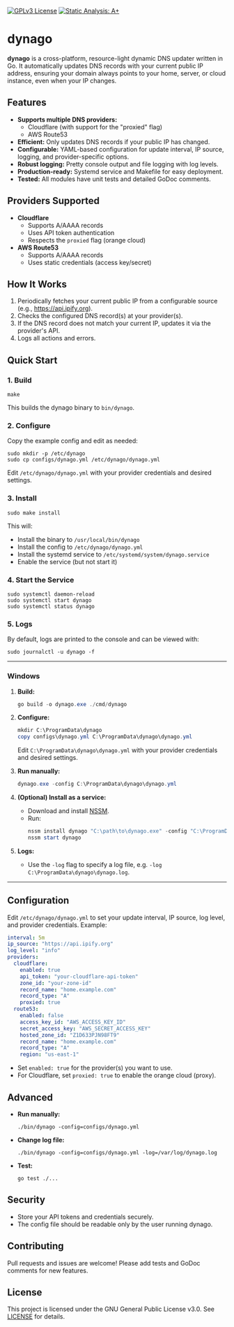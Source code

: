 [![GPLv3 License](https://img.shields.io/badge/License-GPLv3-blue.svg)](https://www.gnu.org/licenses/gpl-3.0)
[![Static Analysis: A+](https://img.shields.io/badge/Static%20Analysis-A%2B-brightgreen)](https://goreportcard.com/report/github.com/aaronlmathis/dynago)

# dynago

**dynago** is a cross-platform, resource-light dynamic DNS updater written in Go. It automatically updates DNS records with your current public IP address, ensuring your domain always points to your home, server, or cloud instance, even when your IP changes.

## Features

- **Supports multiple DNS providers:**
  - Cloudflare (with support for the "proxied" flag)
  - AWS Route53
- **Efficient:** Only updates DNS records if your public IP has changed.
- **Configurable:** YAML-based configuration for update interval, IP source, logging, and provider-specific options.
- **Robust logging:** Pretty console output and file logging with log levels.
- **Production-ready:** Systemd service and Makefile for easy deployment.
- **Tested:** All modules have unit tests and detailed GoDoc comments.

## Providers Supported

- **Cloudflare**
  - Supports A/AAAA records
  - Uses API token authentication
  - Respects the `proxied` flag (orange cloud)
- **AWS Route53**
  - Supports A/AAAA records
  - Uses static credentials (access key/secret)

## How It Works

1. Periodically fetches your current public IP from a configurable source (e.g., https://api.ipify.org).
2. Checks the configured DNS record(s) at your provider(s).
3. If the DNS record does not match your current IP, updates it via the provider's API.
4. Logs all actions and errors.

## Quick Start

### 1. Build

```
make
```

This builds the dynago binary to `bin/dynago`.

### 2. Configure

Copy the example config and edit as needed:

```
sudo mkdir -p /etc/dynago
sudo cp configs/dynago.yml /etc/dynago/dynago.yml
```

Edit `/etc/dynago/dynago.yml` with your provider credentials and desired settings.

### 3. Install

```
sudo make install
```

This will:
- Install the binary to `/usr/local/bin/dynago`
- Install the config to `/etc/dynago/dynago.yml`
- Install the systemd service to `/etc/systemd/system/dynago.service`
- Enable the service (but not start it)

### 4. Start the Service

```
sudo systemctl daemon-reload
sudo systemctl start dynago
sudo systemctl status dynago
```

### 5. Logs

By default, logs are printed to the console and can be viewed with:

```
sudo journalctl -u dynago -f
```

---

### Windows

1. **Build:**
   ```powershell
   go build -o dynago.exe ./cmd/dynago
   ```

2. **Configure:**
   ```powershell
   mkdir C:\ProgramData\dynago
   copy configs\dynago.yml C:\ProgramData\dynago\dynago.yml
   ```
   Edit `C:\ProgramData\dynago\dynago.yml` with your provider credentials and desired settings.

3. **Run manually:**
   ```powershell
   dynago.exe -config C:\ProgramData\dynago\dynago.yml
   ```

4. **(Optional) Install as a service:**
   - Download and install [NSSM](https://nssm.cc/).
   - Run:
     ```powershell
     nssm install dynago "C:\path\to\dynago.exe" -config "C:\ProgramData\dynago\dynago.yml"
     nssm start dynago
     ```

5. **Logs:**
   - Use the `-log` flag to specify a log file, e.g. `-log C:\ProgramData\dynago\dynago.log`.

---

## Configuration

Edit `/etc/dynago/dynago.yml` to set your update interval, IP source, log level, and provider credentials. Example:

```yaml
interval: 5m
ip_source: "https://api.ipify.org"
log_level: "info"
providers:
  cloudflare:
    enabled: true
    api_token: "your-cloudflare-api-token"
    zone_id: "your-zone-id"
    record_name: "home.example.com"
    record_type: "A"
    proxied: true
  route53:
    enabled: false
    access_key_id: "AWS_ACCESS_KEY_ID"
    secret_access_key: "AWS_SECRET_ACCESS_KEY"
    hosted_zone_id: "Z1D633PJN98FT9"
    record_name: "home.example.com"
    record_type: "A"
    region: "us-east-1"
```

- Set `enabled: true` for the provider(s) you want to use.
- For Cloudflare, set `proxied: true` to enable the orange cloud (proxy).

## Advanced

- **Run manually:**
  ```
  ./bin/dynago -config=configs/dynago.yml
  ```
- **Change log file:**
  ```
  ./bin/dynago -config=configs/dynago.yml -log=/var/log/dynago.log
  ```
- **Test:**
  ```
  go test ./...
  ```

## Security
- Store your API tokens and credentials securely.
- The config file should be readable only by the user running dynago.

## Contributing
Pull requests and issues are welcome! Please add tests and GoDoc comments for new features.

## License

This project is licensed under the GNU General Public License v3.0. See [LICENSE](LICENSE) for details.
